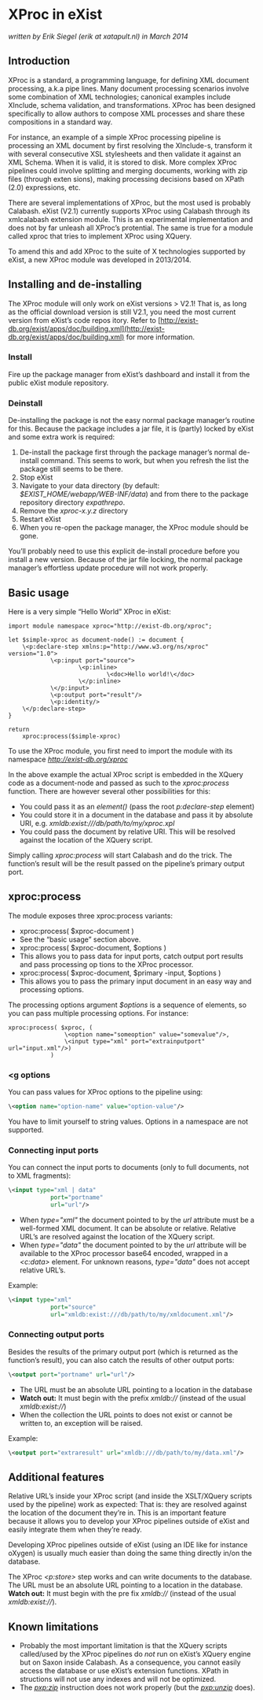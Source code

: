 # XProc in eXist

_written by Erik Siegel (erik at xatapult.nl) in March 2014_


## Introduction
 
XProc is a standard, a programming language, for defining XML document processing, a.k.a pipe lines. Many document processing scenarios involve some combination of XML technologies; canonical examples include XInclude, schema validation, and transformations. XProc has been designed specifically to allow authors to compose XML processes and share these compositions in a standard way.

For instance, an example of a simple XProc processing pipeline is processing an XML document by first resolving the XInclude-s, transform it with several consecutive XSL stylesheets and then validate it against an XML Schema. When it is valid, it is stored to disk. More complex XProc pipelines could involve splitting and merging documents, working with zip files (through exten sions), making processing decisions based on XPath (2.0) expressions, etc.

There are several implementations of XProc, but the most used is probably Calabash. eXist (V2.1) currently supports XProc using Calabash through its xmlcalabash extension module. This is an experimental implementation and does not by far unleash all XProc’s protential. The same is true for a module called xproc that tries to implement XProc using XQuery.

To amend this and add XProc to the suite of X technologies supported by eXist, a new XProc module was developed in 2013/2014.

## Installing and de-installing
The XProc module will only work on eXist versions > V2.1! That is, as long as the official download version is still V2.1, you need the most current version from eXist’s code repos itory. Refer to [http://exist-db.org/exist/apps/doc/building.xml](http://exist-db.org/exist/apps/doc/building.xml) for more information.


### Install

Fire up the package manager from eXist’s dashboard and install it from the public eXist module repository. 

### Deinstall

De-installing the package is not the easy normal package manager’s routine for this. Because the package includes a jar file, it is (partly) locked by eXist and some extra work is required:

1. De-install the package first through the package manager’s normal de-install command. This seems to work, but when you refresh the list the package still seems to be there.
1. Stop eXist 
1. Navigate to your data directory (by default: *$EXIST_HOME/webapp/WEB-INF/data*) and from there to the package repository directory *expathrepo*.
1. Remove the *xproc-x.y.z* directory
1. Restart eXist
1. When you re-open the package manager, the XProc module should be gone.

You’ll probably need to use this explicit de-install procedure before you install a new version. Because of the jar file locking, the normal package manager’s effortless update procedure will not work properly.

## Basic usage

Here is a very simple “Hello World” XProc in eXist: 

```xquery
import module namespace xproc="http://exist-db.org/xproc";

let $simple-xproc as document-node() := document {
    \<p:declare-step xmlns:p="http://www.w3.org/ns/xproc" version="1.0">
            \<p:input port="source">
                    \<p:inline>
                            \<doc>Hello world!\</doc>
                    \</p:inline>
            \</p:input>
            \<p:output port="result"/>
            \<p:identity/>
    \</p:declare-step>
}

return
    xproc:process($simple-xproc)
```

To use the XProc module, you first need to import the module with its namespace *http://exist-db.org/xproc*

In the above example the actual XProc script is embedded in the XQuery code as a document-node and passed as such to the *xproc:process* function. There are however several other possibilities for this:

 * You could pass it as an *element()* (pass the root *p:declare-step* element)
 * You could store it in a document in the database and pass it by absolute URI, e.g. *xmldb:exist:///db/path/to/my/xproc.xpl*
 * You could pass the document by relative URI. This will be resolved against the location of the XQuery script.

Simply calling *xproc:process* will start Calabash and do the trick. The function’s result will be the result passed on the pipeline’s primary output port.


## xproc:process

The module exposes three xproc:process variants:
* xproc:process( $xproc-document )
 * See the “basic usage” section above.
* xproc:process( $xproc-document, $options )
 * This allows you to pass data for input ports, catch output port results and pass processing op tions to the XProc processor.
* xproc:process( $xproc-document, $primary -input, $options )
 * This allows you to pass the primary input document in an easy way and processing options.
 
The processing options argument *$options* is a sequence of elements, so you can pass multiple processing options. For instance:

```xquery
xproc:process( $xproc, (
                \<option name="someoption" value="somevalue"/>, 
                \<input type="xml" port="extrainputport" url="input.xml"/>) 
            )
```
  
### <g options

You can pass values for XProc options to the pipeline using:

```xml
\<option name="option-name" value="option-value"/>
```

You have to limit yourself to string values. Options in a namespace are not supported.

### Connecting input ports

You can connect the input ports to documents (only to full documents, not to XML fragments):

```xml
\<input type="xml | data" 
            port="portname" 
            url="url"/>
```

* When *type="xml"* the document pointed to by the *url* attribute must be a well-formed XML document. It can be absolute or relative. Relative URL’s are resolved against the location of the XQuery script.
* When *type="data"* the document pointed to by the *url* attribute will be available to the XProc processor base64 encoded, wrapped in a *\<c:data>* element. For unknown reasons, *type="data"* does not accept relative URL’s.

Example:
```xml
\<input type="xml" 
            port="source" 
            url="xmldb:exist:///db/path/to/my/xmldocument.xml"/>
```

### Connecting output ports

Besides the results of the primary output port (which is returned as the function’s result), you can also catch the results of other output ports:

```xml
\<output port="portname" url="url"/>
```

* The URL must be an absolute URL pointing to a location in the database
* **Watch out:** It must begin with the prefix *xmldb://* (instead of the usual *xmldb:exist://*)
* When the collection the URL points to does not exist or cannot be written to, an exception will be raised. 

Example:

```xml
\<output port="extraresult" url="xmldb:///db/path/to/my/data.xml"/>
```

## Additional features

Relative URL’s inside your XProc script (and inside the XSLT/XQuery scripts used by the pipeline) work as expected: That is: they are resolved against the location of the document they’re in. This is an important feature because it allows you to develop your XProc pipelines outside of eXist and easily integrate them when they’re ready. 

Developing XProc pipelines outside of eXist (using an IDE like for instance oXygen) is usually much easier than doing the same thing directly in/on the database.

The XProc *\<p:store>* step works and can write documents to the database. The URL must be an absolute URL pointing to a location in the database. **Watch out:** It must begin with the pre fix *xmldb://* (instead of the usual *xmldb:exist://*).

## Known limitations

* Probably the most important limitation is that the XQuery scripts called/used by the XProc pipelines do *not* run on eXist’s XQuery engine but on Saxon inside Calabash. As a consequence, you cannot easily access the database or use eXist’s extension functions. XPath in structions will not use any indexes and will not be optimized. 
* The *<pxp:zip>* instruction does not work properly (but the *<pxp:unzip>* does).
